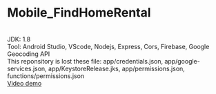# Mobile_FindHomeRental
<br>
JDK: 1.8
<br>
Tool: Android Studio, VScode, Nodejs, Express, Cors, Firebase, Google Geocoding API
<br>
This reponsitory is lost these file: app/credentials.json, app/google-services.json, app/KeystoreRelease.jks, app/permissions.json, functions/permissions.json
<br>
<a href='https://youtu.be/o2o5rYDud1Q'>Video demo</a>
